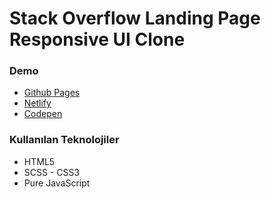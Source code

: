 # Stack Overflow Landing Page Responsive UI Clone

### Demo

* [Github Pages](https://mustafadalga.github.io/stackoverlow-ui-clone/)
* [Netlify](https://stackoverflow-clone.netlify.app/)
* [Codepen](https://codepen.io/mustafadalga/pen/JjKjNJj) 


### Kullanılan Teknolojiler
 * HTML5  
 * SCSS - CSS3
 * Pure JavaScript
